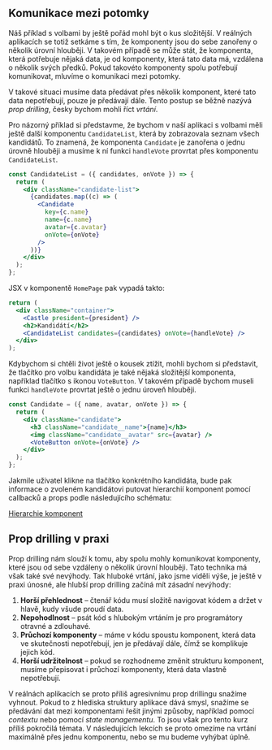 ## Komunikace mezi potomky

Náš příklad s volbami by ještě pořád mohl být o kus složitější. V reálných aplikacích se totiž setkáme s tím, že komponenty jsou do sebe zanořeny o několik úrovní hlouběji. V takovém případě se může stát, že komponenta, která potřebuje nějaká data, je od komponenty, která tato data má, vzdálena o několik svých předků. Pokud takovéto komponenty spolu potřebují komunikovat, mluvíme o komunikaci mezi potomky.

V takové situaci musíme data předávat přes několik komponent, které tato data nepotřebují, pouze je předávají dále. Tento postup se běžně nazývá _prop drilling_, česky bychom mohli říct _vrtání_.

Pro názorný příklad si představme, že bychom v naší aplikaci s volbami měli ještě další komponentu `CandidateList`, která by zobrazovala seznam všech kandidátů. To znamená, že komponenta `Candidate` je zanořena o jednu úrovně hlouběji a musíme k ní funkci `handleVote` provrtat přes komponentu `CandidateList`.

```jsx
const CandidateList = ({ candidates, onVote }) => {
  return (
    <div className="candidate-list">
      {candidates.map((c) => (
        <Candidate
          key={c.name}
          name={c.name}
          avatar={c.avatar}
          onVote={onVote}
        />
      ))}
    </div>
  );
};
```

JSX v komponentě `HomePage` pak vypadá takto:

```jsx
return (
  <div className="container">
    <Castle president={president} />
    <h2>Kandidátí</h2>
    <CandidateList candidates={candidates} onVote={handleVote} />
  </div>
);
```

Kdybychom si chtěli život ještě o kousek ztížit, mohli bychom si představit, že tlačítko pro volbu kandidáta je také nějaká složitější komponenta, například tlačítko s ikonou `VoteButton`. V takovém případě bychom museli funkci `handleVote` provrtat ještě o jednu úroveň hlouběji.

```jsx
const Candidate = ({ name, avatar, onVote }) => {
  return (
    <div className="candidate">
      <h3 className="candidate__name">{name}</h3>
      <img className="candidate__avatar" src={avatar} />
      <VoteButton onVote={onVote} />
    </div>
  );
};
```

Jakmile uživatel klikne na tlačítko konkrétního kandidáta, bude pak informace o zvoleném kandidátovi putovat hierarchií komponent pomocí callbacků a props podle následujícího schématu:

<!--
Zdrojový kód obrázku:

https://kroki.io/plantuml/svg/eNp1UbFOwzAQ3f0VN7ZDfiBCqCILSAxISAxsTny0bhyfFF86pKrEPzAyMTL0F1gCP8KXcLVwQ1qx2H6ne_fuPS8C65a7xikq11gxXFODd3qJCd-jkwtNob2xRjPCVgFUCamd8iRFh08MORTD3sH38wv0zeer19BT2eoe_bCHfkNOHu8rgjqyhzfWSeU4_dYGnioEAVkmB_kHioKnnNjvdYNy6Y0WQ_9RDuiqYyYfOU6X6MbewtmqToZau1wdHD2altbQybaOAttorna29h2Lqe7rw4qiZKRUSk7GXZ7HlsM2nNZ2I-ciy6Yh5L_Lz45BzNU0pQnlvP3G_CHE5tF9ntzO5mqB3sj__wB2-bh0

-->

<!--
::fig{src=assets/hierarchie-komponent.svg}
TODO Hotfix: přímý odkaz na obrázek
-->

[Hierarchie komponent](https://kroki.io/plantuml/svg/eNp1UbFOwzAQ3f0VN7ZDfiBCqCILSAxISAxsTny0bhyfFF86pKrEPzAyMTL0F1gCP8KXcLVwQ1qx2H6ne_fuPS8C65a7xikq11gxXFODd3qJCd-jkwtNob2xRjPCVgFUCamd8iRFh08MORTD3sH38wv0zeer19BT2eoe_bCHfkNOHu8rgjqyhzfWSeU4_dYGnioEAVkmB_kHioKnnNjvdYNy6Y0WQ_9RDuiqYyYfOU6X6MbewtmqToZau1wdHD2altbQybaOAttorna29h2Lqe7rw4qiZKRUSk7GXZ7HlsM2nNZ2I-ciy6Yh5L_Lz45BzNU0pQnlvP3G_CHE5tF9ntzO5mqB3sj__wB2-bh0)

## Prop drilling v praxi

Prop drilling nám slouží k tomu, aby spolu mohly komunikovat komponenty, které jsou od sebe vzdáleny o několik úrovní hlouběji. Tato technika má však také své nevýhody. Tak hluboké vrtání, jako jsme viděli výše, je ještě v praxi únosné, ale hlubší prop drilling začíná mít zásadní nevýhody:

1. **Horší přehlednost** – čtenář kódu musí složitě navigovat kódem a držet v hlavě, kudy všude proudí data.
1. **Nepohodlnost** – psát kód s hlubokým vrtáním je pro programátory otravné a zdlouhavé.
1. **Průchozí komponenty** – máme v kódu spoustu komponent, která data ve skutečnosti nepotřebují, jen je předávají dále, čímž se komplikuje jejich kód.
1. **Horší udržitelnost** – pokud se rozhodneme změnit strukturu komponent, musíme přepisovat i průchozí komponenty, která data vlastně nepotřebují.

V reálnách aplikacích se proto příliš agresivnímu prop drillingu snažíme vyhnout. Pokud to z hlediska struktury aplikace dává smysl, snažíme se předávání dat mezi komponentami řešit jinými způsoby, například pomocí _contextu_ nebo pomocí _state managementu_. To jsou však pro tento kurz příliš pokročilá témata. V následujících lekcích se proto omezíme na vrtání maximálně přes jednu komponentu, nebo se mu budeme vyhýbat úplně.
